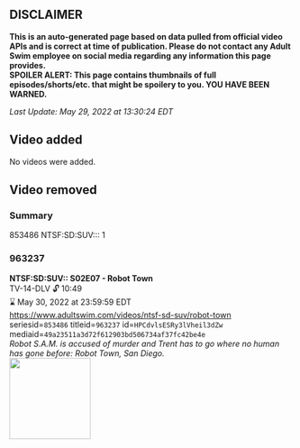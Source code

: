 ## DISCLAIMER
**This is an auto-generated page based on data pulled from official video APIs and is correct at time of publication. Please do not contact any Adult Swim employee on social media regarding any information this page provides.**  
**SPOILER ALERT: This page contains thumbnails of full episodes/shorts/etc. that might be spoilery to you. YOU HAVE BEEN WARNED.**  

_Last Update: May 29, 2022 at 13:30:24 EDT_
## Video added
No videos were added.  
## Video removed
### Summary
853486 NTSF:SD:SUV::: 1  
### 963237
**NTSF:SD:SUV:: S02E07 - Robot Town**  
TV-14-DLV 🔓 10:49  
⌛ May 30, 2022 at 23:59:59 EDT  
https://www.adultswim.com/videos/ntsf-sd-suv/robot-town  
seriesid=`853486` titleid=`963237` id=`HPCdvlsESRy3lVheil3dZw` mediaid=`49a23511a3d72f612903bd506734af37fc42be4e`  
_Robot S.A.M. is accused of murder and Trent has to go where no human has gone before: Robot Town, San Diego._  
<a href="https://media.cdn.adultswim.com/uploads/20200312/thumbnails/2_203121314286-ntsf_202_dup-20160330.jpg"><img src="https://media.cdn.adultswim.com/uploads/20200312/thumbnails/2_203121314286-ntsf_202_dup-20160330.jpg" height="144px" /></a>
